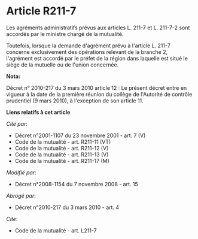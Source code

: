 # Article R211-7

Les agréments administratifs prévus aux articles L. 211-7 et L. 211-7-2 sont accordés par le ministre chargé de la
mutualité. 

Toutefois, lorsque la demande d'agrément prévu à l'article L. 211-7 concerne exclusivement des opérations relevant de la
branche 2, l'agrément est accordé par le préfet de la région dans laquelle est situé le siège de la mutuelle ou de l'union
concernée.

**Nota:**

Décret n° 2010-217 du 3 mars 2010 article 12 : Le présent décret entre en vigueur à la date de la première réunion du collège
de l'Autorité de contrôle prudentiel (9 mars 2010), à l'exception de son article 11.

**Liens relatifs à cet article**

_Cité par_:

  - Décret n°2001-1107 du 23 novembre 2001 - art. 7 (V)
  - Code de la mutualité - art. R211-11 (VT)
  - Code de la mutualité - art. R211-12 (V)
  - Code de la mutualité - art. R211-13 (V)
  - Code de la mutualité - art. R211-17 (M)

_Modifié par_:

  - Décret n°2008-1154 du 7 novembre 2008 - art. 15

_Abrogé par_:

  - Décret n°2010-217 du 3 mars 2010 - art. 4

_Cite_:

  - Code de la mutualité - art. L211-7
